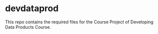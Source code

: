 # devdataprod

This repo contains the required files for the Course Project of Developing Data Products Course.
